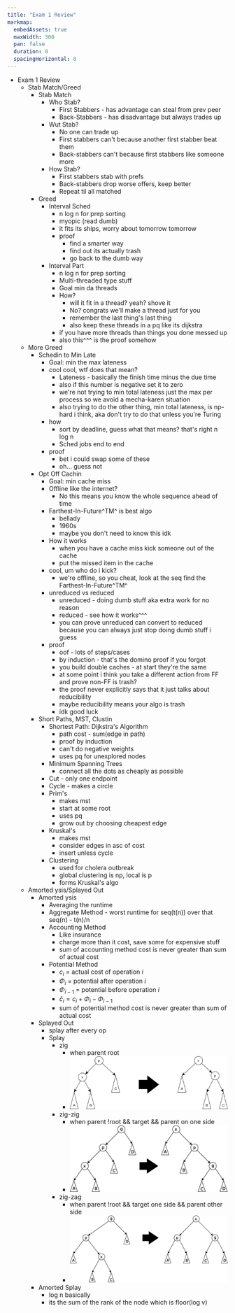 ```yaml
---
title: "Exam 1 Review"
markmap:
  embedAssets: true
  maxWidth: 300
  pan: false
  duration: 0
  spacingHorizontal: 8
---
```


- Exam 1 Review
  - Stab Match/Greed
    - Stab Match
      - Who Stab?
        - First Stabbers - has advantage can steal from prev peer
        - Back-Stabbers - has disadvantage but always trades up
      - Wut Stab?
        - No one can trade up
        - First stabbers can't because another first stabber beat them
        - Back-stabbers can't because first stabbers like someone more
      - How Stab?
        - First stabbers stab with prefs
        - Back-stabbers drop worse offers, keep better
        - Repeat til all matched
    - Greed
      - Interval Sched
        - n log n for prep sorting
        - myopic (read dumb)
        - it fits its ships, worry about tomorrow tomorrow
        - proof
          - find a smarter way
          - find out its actually trash
          - go back to the dumb way
      - Interval Part
        - n log n for prep sorting
        - Multi-threaded type stuff
        - Goal min da threads
        - How?
          - will it fit in a thread? yeah? shove it
          - No? congrats we'll make a thread just for you
          - remember the last thing's last thing
          - also keep these threads in a pq like its dijkstra
        - if you have more threads than things you done messed up
        - also this^^^ is the proof somehow
  - More Greed
    - Schedin to Min Late
      - Goal: min the max lateness
      - cool cool, wtf does that mean?
        - Lateness - basically the finish time minus the due time
        - also if this number is negative set it to zero
        - we're not trying to min total lateness just the max per process so we avoid a mecha-karen situation
        - also trying to do the other thing, min total lateness, is np-hard i think, aka don't try to do that unless you're Turing
      - how
        - sort by deadline, guess what that means? that's right n log n
        - Sched jobs end to end
      - proof
        - bet i could swap some of these
        - oh... guess not
    - Opt Off Cachin
      - Goal: min cache miss
      - Offline like the internet?
        - No this means you know the whole sequence ahead of time
      - Farthest-In-Future^TM^ is best algo
        - bellady
        - 1960s
        - maybe you don't need to know this idk
      - How it works
        - when you have a cache miss kick someone out of the cache
        - put the missed item in the cache
      - cool, um who do i kick?
        - we're offline, so you cheat, look at the seq find the Farthest-In-Future^TM^
      - unreduced vs reduced
        - unreduced - doing dumb stuff aka extra work for no reason
        - reduced - see how it works^^^
        - you can prove unreduced can convert to reduced because you can always just stop doing dumb stuff i guess
      - proof
        - oof - lots of steps/cases
        - by induction - that's the domino proof if you forgot
        - you build double caches - at start they're the same
        - at some point i think you take a different action from FF and prove non-FF is trash?
        - the proof never explicitly says that it just talks about reducibility
        - maybe reducibility means your algo is trash
        - idk good luck
    - Short Paths, MST, Clustin
      - Shortest Path: Dijkstra's Algorithm
        - path cost - sum(edge in path)
        - proof by induction
        - can't do negative weights
        - uses pq for unexplored nodes
      - Minimum Spanning Trees
        - connect all the dots as cheaply as possible
      - Cut - only one endpoint
      - Cycle - makes a circle
      - Prim's
        - makes mst
        - start at some root
        - uses pq
        - grow out by choosing cheapest edge
      - Kruskal's
        - makes mst
        - consider edges in asc of cost
        - insert unless cycle
      - Clustering
        - used for cholera outbreak
        - global clustering is np, local is p
        - forms Kruskal's algo
  - Amorted ysis/Splayed Out
    - Amorted ysis
      - Averaging the runtime
      - Aggregate Method - worst runtime for seq(t(n)) over that seq(n) - t(n)/n
      - Accounting Method
        - Like insurance
        - charge more than it cost, save some for expensive stuff
        - sum of accounting method cost is never greater than sum of actual cost
      - Potential Method
        - $c_i$ = actual cost of operation $i$
        - $\Phi_i$ = potential after operation $i$
        - $\Phi_{i-1}$ = potential before operation $i$
        - $\hat{c}_i = c_i + \Phi_i - \Phi_{i-1}$
        - sum of potential method cost is never greater than sum of actual cost
    - Splayed Out
      - splay after every op
      - Splay
        - zig 
          - when parent root 
          - ![](./zig.svg) 
        - zig-zig 
          - when parent !root  && target && parent on one side 
          - ![](./Zigzig.gif) 
        - zig-zag
          - when parent !root && target one side && parent other side
          - ![](./Zigzag.gif)  
    - Amorted Splay
      - log n basically
      - its the sum of the rank of the node which is floor(log v)

